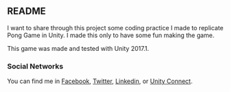 ## README

I want to share through this project some coding practice I made to replicate Pong Game in Unity. I made this only to have some fun making the game.

This game was made and tested with Unity 2017.1.

### Social Networks

You can find me in [Facebook](https://www.facebook.com/nathal.dawson), [Twitter](https://twitter.com/NathalDD), [Linkedin](https://www.linkedin.com/in/nathal-dawson/), or [Unity Connect](https://connect.unity.com/u/596819bf32b306001aaf02ae).
